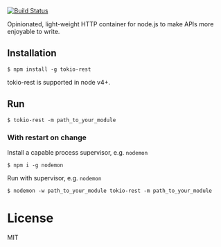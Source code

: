 [![Build Status](https://travis-ci.org/jorgemsrs/tokio-rest.svg?branch=master)](https://travis-ci.org/jorgemsrs/tokio-rest)

  Opinionated, light-weight HTTP container for node.js to make APIs more enjoyable to write.

## Installation

```
$ npm install -g tokio-rest
```

  tokio-rest is supported in node v4+.

## Run

```
$ tokio-rest -m path_to_your_module
```

### With restart on change

Install a capable process supervisor, e.g. `nodemon`

```
$ npm i -g nodemon
```

Run with supervisor, e.g. `nodemon`

```
$ nodemon -w path_to_your_module tokio-rest -m path_to_your_module
```

# License

  MIT
